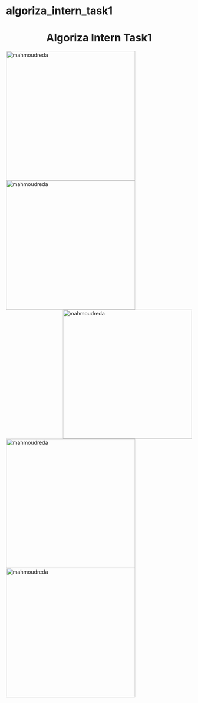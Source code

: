 # algoriza_intern_task1


<h1 align="center">Algoriza Intern Task1</h1>
<img align="left" width="350" src="https://firebasestorage.googleapis.com/v0/b/buy-it-736d7.appspot.com/o/WhatsApp%20Image%202022-07-28%20at%205.01.25%20AM.jpeg?alt=media&token=fa8628f9-2aed-4363-a096-2d780f7b1a43" alt="mahmoudreda" />

<img align="left" width="350" src="https://firebasestorage.googleapis.com/v0/b/talabat-d4b5a.appspot.com/o/WhatsApp%20Image%202022-06-29%20at%204.03.29%20PM.jpeg?alt=media&token=03ddd4bd-abe1-469a-9769-538b706ae50b" alt="mahmoudreda" />

</br>

<img align="right" width="350" src="https://firebasestorage.googleapis.com/v0/b/talabat-d4b5a.appspot.com/o/WhatsApp%20Image%202022-06-29%20at%204.03.31%20PM.jpeg?alt=media&token=e009f86a-2581-4483-b136-6b55c7d99c25" alt="mahmoudreda" />

<img align="left" width="350" src="https://firebasestorage.googleapis.com/v0/b/talabat-d4b5a.appspot.com/o/WhatsApp%20Image%202022-06-29%20at%204.03.31%20PM%20(1).jpeg?alt=media&token=12e710c4-3573-407e-b696-85cb6a74b4a5" alt="mahmoudreda" />

</br>


<img align="left" width="350" src="https://firebasestorage.googleapis.com/v0/b/talabat-d4b5a.appspot.com/o/WhatsApp%20Image%202022-06-29%20at%204.03.32%20PM.jpeg?alt=media&token=3ae7543d-82db-4ce9-817f-1b38a6d0b4ff" alt="mahmoudreda" />

